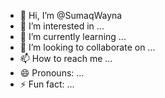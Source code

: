 - 👋 Hi, I’m @SumaqWayna
- 👀 I’m interested in ...
- 🌱 I’m currently learning ...
- 💞️ I’m looking to collaborate on ...
- 📫 How to reach me ...
- 😄 Pronouns: ...
- ⚡ Fun fact: ...

<!---
SumaqWayna/SumaqWayna is a ✨ special ✨ repository because its `README.md` (this file) appears on your GitHub profile.
You can click the Preview link to take a look at your changes.
--->

